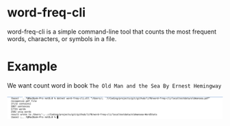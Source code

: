 # word-freq-cli
word-freq-cli is a simple command-line tool that counts the most frequent words, characters, or symbols in a file.


# Example
We want count word in book `The Old Man and the Sea By Ernest Hemingway`

<img src=".github/assert/screenshot.png"></img>